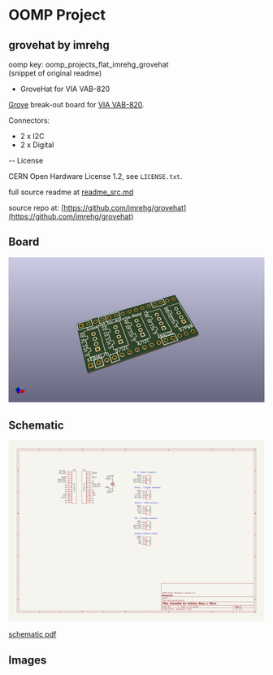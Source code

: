 # OOMP Project  
## grovehat  by imrehg  
  
oomp key: oomp_projects_flat_imrehg_grovehat  
(snippet of original readme)  
  
- GroveHat for VIA VAB-820  
  
[Grove][grove] break-out board for [VIA VAB-820](vab820).  
  
Connectors:  
  
 * 2 x I2C  
 * 2 x Digital  
  
[grove]: http://www.seeedstudio.com/wiki/Grove_System "Grove System"  
[vab820]: http://www.viaembedded.com/en/boards/pico-itx/vab-820/ "VAB-820 product page"  
  
-- License  
  
CERN Open Hardware License 1.2, see `LICENSE.txt`.  
  
  full source readme at [readme_src.md](readme_src.md)  
  
source repo at: [https://github.com/imrehg/grovehat](https://github.com/imrehg/grovehat)  
## Board  
  
[![working_3d.png](working_3d_600.png)](working_3d.png)  
## Schematic  
  
[![working_schematic.png](working_schematic_600.png)](working_schematic.png)  
  
[schematic pdf](working_schematic.pdf)  
## Images  
